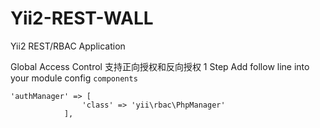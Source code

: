 Yii2-REST-WALL
==============
Yii2 REST/RBAC Application

Global Access Control
支持正向授权和反向授权
1 Step
Add follow line into your module config ```components```
```
'authManager' => [
	    		'class' => 'yii\rbac\PhpManager'
	    	],
```	    	
